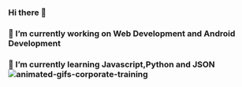 ### Hi there 👋


### 🔭 I’m currently working on Web Development and Android Development
### 🌱 I’m currently learning  Javascript,Python and JSON  ![animated-gifs-corporate-training](https://user-images.githubusercontent.com/56883498/114426325-94b38900-9bd7-11eb-821e-3a8081a923cb.gif)



<!-- 👯 I’m looking to collaborate on 
- 🤔 I’m looking for help with ... Annanya Mentor
- 💬 Ask me about ...anything except confindential thing
- 📫 How to reach me: ...you dont reach me I can hack to your system
- 😄 Pronouns: ...
- ⚡ Fun fact: ...I am watching you right now,CTC only above 20 Lpa required 

-->
